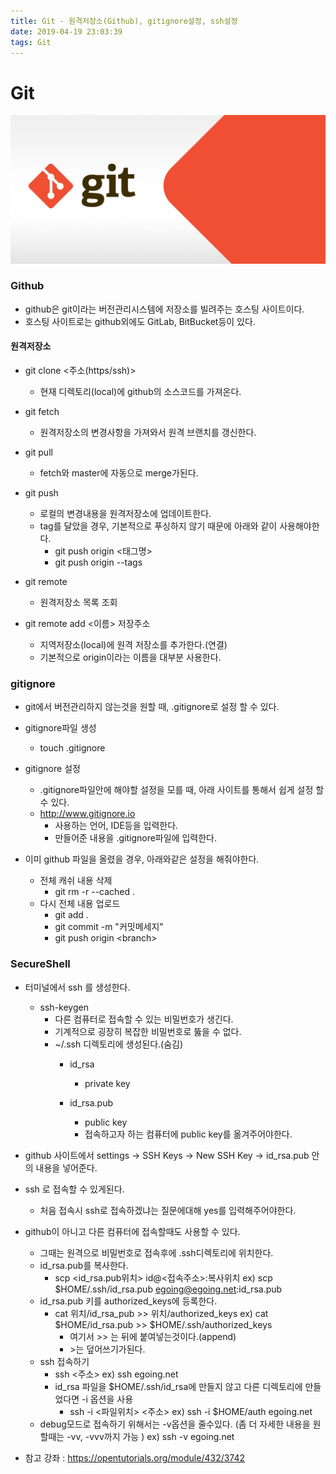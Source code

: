```yaml
---
title: Git - 원격저장소(Github), gitignore설정, ssh설정
date: 2019-04-19 23:03:39
tags: Git
---
```

# Git 
![gitlogo](/images/git_logo.png)

### Github
- github은 git이라는 버전관리시스템에 저장소를 빌려주는 호스팅 사이트이다.
- 호스팅 사이트로는 github외에도 GitLab, BitBucket등이 있다.

#### 원격저장소
- git clone <주소(https/ssh)>
    - 현재 디렉토리(local)에 github의 소스코드를 가져온다.

- git fetch
    - 원격저장소의 변경사항을 가져와서 원격 브랜치를 갱신한다.

- git pull
    - fetch와 master에 자동으로 merge가된다.
    
- git push
    -  로컬의 변경내용을 원격저장소에 업데이트한다.
    - tag를 달았을 경우, 기본적으로 푸싱하지 않기 때문에 아래와 같이 사용해야한다. 
        - git push origin <태그명>
        - git push origin --tags

- git remote
    - 원격저장소 목록 조회

- git remote add <이름> 저장주소
    - 지역저장소(local)에 원격 저장소를 추가한다.(연결)
    - 기본적으로 origin이라는 이름을 대부분 사용한다.

### gitignore
- git에서 버전관리하지 않는것을 원할 때, .gitignore로 설정 할 수 있다.
- gitignore파일 생성
    - touch  \.gitignore

- gitignore 설정
    - \.gitignore파일안에 해야할 설정을 모를 때, 아래 사이트를 통해서 쉽게 설정 할 수 있다.
    - http://www.gitignore.io
        - 사용하는 언어, IDE등을 입력한다.
        - 만들어준 내용을 .gitignore파일에 입력한다.
        
- 이미 github 파일을 올렸을 경우, 아래와같은 설정을 해줘야한다.
    - 전체 캐쉬 내용 삭제
        - git rm -r \--cached \.
    - 다시 전체 내용 업로드
        - git add .
        - git commit -m "커밋메세지"
        - git push origin <branch\>

### SecureShell
- 터미널에서 ssh 를 생성한다.
    - ssh-keygen
        - 다른 컴퓨터로 접속할 수 있는 비밀번호가 생긴다.
        - 기계적으로 굉장히 복잡한 비밀번호로 뚫을 수 없다.
        - ~/.ssh 디렉토리에 생성된다.(숨김)
            - id_rsa
                - private key
                
            - id_rsa.pub
                - public key
                - 접속하고자 하는 컴퓨터에 public key를 옮겨주어야한다.
- github 사이트에서 settings → SSH Keys → New SSH Key → id_rsa.pub 안의 내용을 넣어준다. 
- ssh 로 접속할 수 있게된다.
    - 처음 접속시 ssh로 접속하겠냐는 질문에대해 yes를 입력해주어야한다.

- github이 아니고 다른 컴퓨터에 접속할때도 사용할 수 있다.
    - 그때는 원격으로 비밀번호로 접속후에 .ssh디렉토리에 위치한다.
    - id_rsa.pub를 복사한다.
        - scp <id_rsa.pub위치\> id@<접속주소\>:복사위치
        ex)  scp $HOME/.ssh/id_rsa.pub egoing@egoing.net:id_rsa.pub
    - id_rsa.pub 키를 authorized_keys에 등록한다.
        - cat 위치/id_rsa_pub >> 위치/authorized_keys
        ex)  cat $HOME/id_rsa.pub >> $HOME/.ssh/authorized_keys
            - 여기서 >> 는 뒤에 붙여넣는것이다.(append)
            - \>는 덮어쓰기가된다.
    - ssh 접속하기
        - ssh <주소\>
        ex) ssh egoing.net
        -  id_rsa 파일을 $HOME/.ssh/id_rsa에 만들지 않고 다른 디렉토리에 만들었다면 -i 옵션을 사용
            - ssh -i <파일위치\> <주소\>
            ex)  ssh -i $HOME/auth egoing.net
    - debug모드로 접속하기 위해서는 -v옵션을 줄수있다. (좀 더 자세한 내용을 원할때는 -vv, -vvv까지 가능 )
    ex)  ssh -v egoing.net
    
- 참고 강좌 : https://opentutorials.org/module/432/3742

